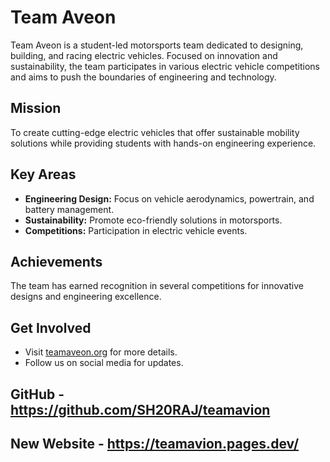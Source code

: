 

# Team Aveon

Team Aveon is a student-led motorsports team dedicated to designing, building, and racing electric vehicles. Focused on innovation and sustainability, the team participates in various electric vehicle competitions and aims to push the boundaries of engineering and technology.

## Mission
To create cutting-edge electric vehicles that offer sustainable mobility solutions while providing students with hands-on engineering experience.

## Key Areas
- **Engineering Design:** Focus on vehicle aerodynamics, powertrain, and battery management.
- **Sustainability:** Promote eco-friendly solutions in motorsports.
- **Competitions:** Participation in electric vehicle events.

## Achievements
The team has earned recognition in several competitions for innovative designs and engineering excellence.

## Get Involved
- Visit [teamaveon.org](https://teamaveon.org) for more details.
- Follow us on social media for updates.

## GitHub - https://github.com/SH20RAJ/teamavion
## New Website - https://teamavion.pages.dev/

